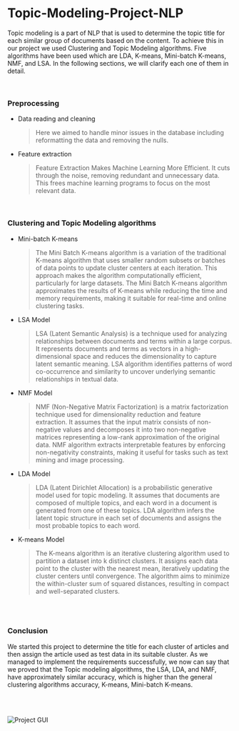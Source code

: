 # Topic-Modeling-Project-NLP

Topic modeling is a part of NLP that is used to determine the topic title for each similar group of documents based on the content. To achieve this in our project we used Clustering and Topic Modeling algorithms. Five algorithms have been used which are LDA, K-means, Mini-batch K-means, NMF, and LSA. In the following sections, we will clarify each one of them in detail.

<br>

### Preprocessing

- Data reading and cleaning
  > Here we aimed to handle minor issues in the database including reformatting the data and removing the nulls.
- Feature extraction
  > Feature Extraction Makes Machine Learning More Efficient. It cuts through the noise, removing redundant and unnecessary data. This frees machine learning programs to focus on the most relevant data.


<br>

### Clustering and Topic Modeling algorithms
- Mini-batch K-means
  > The Mini Batch K-means algorithm is a variation of the traditional K-means algorithm that uses smaller random subsets or batches of data points to update cluster centers at each iteration. This approach makes the algorithm computationally efficient, particularly for large datasets. The Mini Batch K-means algorithm approximates the results of K-means while reducing the time and memory requirements, making it suitable for real-time and online clustering tasks.

- LSA Model
  > LSA (Latent Semantic Analysis) is a technique used for analyzing relationships between documents and terms within a large corpus. It represents documents and terms as vectors in a high-dimensional space and reduces the dimensionality to capture latent semantic meaning. LSA algorithm identifies patterns of word co-occurrence and similarity to uncover underlying semantic relationships in textual data.

- NMF Model
  > NMF (Non-Negative Matrix Factorization) is a matrix factorization technique used for dimensionality reduction and feature extraction. It assumes that the input matrix consists of non-negative values and decomposes it into two non-negative matrices representing a low-rank approximation of the original data. NMF algorithm extracts interpretable features by enforcing non-negativity constraints, making it useful for tasks such as text mining and image processing.

- LDA Model
  > LDA (Latent Dirichlet Allocation) is a probabilistic generative model used for topic modeling. It assumes that documents are composed of multiple topics, and each word in a document is generated from one of these topics. LDA algorithm infers the latent topic structure in each set of documents and assigns the most probable topics to each word.

- K-means Model
  > The K-means algorithm is an iterative clustering algorithm used to partition a dataset into k distinct clusters. It assigns each data point to the cluster with the nearest mean, iteratively updating the cluster centers until convergence. The algorithm aims to minimize the within-cluster sum of squared distances, resulting in compact and well-separated clusters.


<br><br>

### Conclusion
We started this project to determine the title for each cluster of articles and then assign the article used as test data in its suitable cluster. As we managed to implement the requirements successfully, we now can say that we proved that the Topic modeling algorithms, the LSA, LDA, and NMF, have approximately similar accuracy, which is higher than the general clustering algorithms accuracy, K-means, Mini-batch K-means.






<br><br>


![Project GUI](https://github.com/Dragon-H22/Topic-Modeling-Project-NLP/assets/88390970/62ce0618-afd9-4776-b49b-990bdae0e2e1)





<br>




